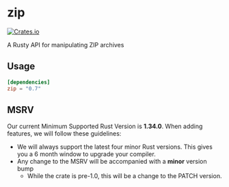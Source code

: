 zip
===

[![Crates.io](https://img.shields.io/crates/v/zip.svg)](https://crates.io/crates/zip)


A Rusty API for manipulating ZIP archives

Usage
-----

```toml
[dependencies]
zip = "0.7"
```

MSRV
----

Our current Minimum Supported Rust Version is **1.34.0**. When adding features,
we will follow these guidelines:

- We will always support the latest four minor Rust versions. This gives you a 6
  month window to upgrade your compiler.
- Any change to the MSRV will be accompanied with a **minor** version bump
   - While the crate is pre-1.0, this will be a change to the PATCH version.
